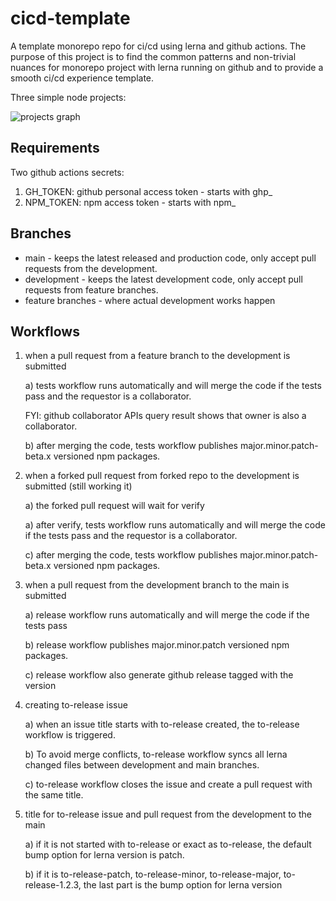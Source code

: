 # cicd-template

A template monorepo repo for ci/cd using lerna and github actions. The purpose of this project is to find the common patterns and non-trivial nuances for monorepo project with lerna running on github and to provide a smooth ci/cd experience template.

Three simple node projects:

<img alt="projects graph" src="https://github.com/pfapi/cicd-test/blob/development/images/graph.png" />

## Requirements

Two github actions secrets: 

1) GH_TOKEN: github personal access token - starts with ghp_
2) NPM_TOKEN: npm access token - starts with npm_

## Branches

* main - keeps the latest released and production code, only accept pull requests from the development.
* development - keeps the latest development code, only accept pull requests from feature branches.
* feature branches - where actual development works happen

## Workflows

1) when a pull request from a feature branch to the development is submitted

    a) tests workflow runs automatically and will merge the code if the tests pass and the requestor is a collaborator.

    FYI: github collaborator APIs query result shows that owner is also a collaborator.

    b) after merging the code, tests workflow publishes major.minor.patch-beta.x versioned npm packages.

2) when a forked pull request from forked repo to the development is submitted (still working it)

    a) the forked pull request will wait for verify

    a) after verify, tests workflow runs automatically and will merge the code if the tests pass and the requestor is a collaborator.

    c) after merging the code, tests workflow publishes major.minor.patch-beta.x versioned npm packages.

3) when a pull request from the development branch to the main is submitted

    a) release workflow runs automatically and will merge the code if the tests pass

    b) release workflow publishes major.minor.patch versioned npm packages.

    c) release workflow also generate github release tagged with the version

4) creating to-release issue

    a) when an issue title starts with to-release created, the to-release workflow is triggered.

    b) To avoid merge conflicts, to-release workflow syncs all lerna changed files between development and main branches.

    c) to-release workflow closes the issue and create a pull request with the same title.

5) title for to-release issue and pull request from the development to the main

    a) if it is not started with to-release or exact as to-release, the default bump option for lerna version is patch.

    b) if it is to-release-patch, to-release-minor, to-release-major, to-release-1.2.3, the last part is the bump option for lerna version

     


